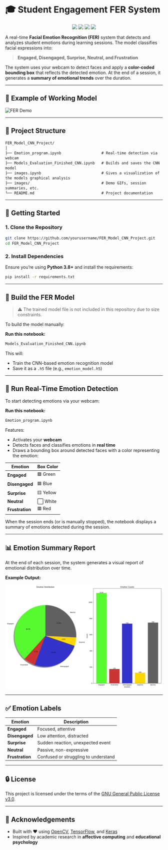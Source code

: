 
# 🎓 Student Engagement FER System

<p align="center">
  <img src="https://img.shields.io/badge/License-GPLv3-blue.svg" />
  <img src="https://img.shields.io/badge/python-3.8+-blue.svg" />
  <img src="https://img.shields.io/badge/platform-Jupyter%20Notebook-%23121011.svg?style=flat&logo=Jupyter" />
  <img src="https://img.shields.io/badge/status-Active-brightgreen" />
</p>

A real-time **Facial Emotion Recognition (FER)** system that detects and analyzes student emotions during learning sessions. The model classifies facial expressions into:

> **Engaged, Disengaged, Surprise, Neutral, and Frustration**

The system uses your webcam to detect faces and apply a **color-coded bounding box** that reflects the detected emotion. At the end of a session, it generates a **summary of emotional trends** over the duration.

---

## 📸 Example of Working Model

![FER Demo](images/test.gif)

---

## 📁 Project Structure

```text
FER_Model_CNN_Project/
│
├── Emotion_program.ipynb                  # Real-time detection via webcam
├── Models_Evaluation_Finished_CNN.ipynb   # Builds and saves the CNN model
├── images.ipynb                           # Gives a visualization of the models graphical analysis
├── images/                                # Demo GIFs, session summaries, etc.
└── README.md                              # Project documentation
```

---

## 🚀 Getting Started

### 1. Clone the Repository

```bash
git clone https://github.com/yourusername/FER_Model_CNN_Project.git
cd FER_Model_CNN_Project
```

### 2. Install Dependencies

Ensure you’re using **Python 3.8+** and install the requirements:

```bash
pip install -r requirements.txt
```

---

## 🧠 Build the FER Model

> ⚠️ The trained model file is not included in this repository due to size constraints.

To build the model manually:

**Run this notebook:**

```bash
Models_Evaluation_Finished_CNN.ipynb
```

This will:
- Train the CNN-based emotion recognition model
- Save it as a `.h5` file (e.g., `emotion_model.h5`)

---

## 🎥 Run Real-Time Emotion Detection

To start detecting emotions via your webcam:

**Run this notebook:**

```bash
Emotion_program.ipynb
```

Features:
- Activates your **webcam**
- Detects faces and classifies emotions in **real time**
- Draws a bounding box around detected faces with a color representing the emotion:

| Emotion       | Box Color |
| ------------- | ---------- |
| **Engaged**   | 🟩 Green   |
| **Disengaged**| 🟦 Blue    |
| **Surprise**  | 🟨 Yellow  |
| **Neutral**   | ⬜ White   |
| **Frustration**| 🟥 Red    |

When the session ends (or is manually stopped), the notebook displays a summary of emotions detected during the session.

---

## 📊 Emotion Summary Report

At the end of each session, the system generates a visual report of emotional distribution over time.

**Example Output:**

![Emotion Summary](images/emotion_session_chart_2025-04-27_14-03-43.png)

---

## ✅ Emotion Labels

| Emotion        | Description                            |
|----------------|----------------------------------------|
| **Engaged**     | Focused, attentive                     |
| **Disengaged**  | Low attention, distracted              |
| **Surprise**    | Sudden reaction, unexpected event      |
| **Neutral**     | Passive, non-expressive                |
| **Frustration** | Confused or struggling to understand   |

---

## 🔒 License

This project is licensed under the terms of the [GNU General Public License v3.0](LICENSE).

---

## 🙌 Acknowledgements

- Built with ❤️ using [OpenCV](https://opencv.org/), [TensorFlow](https://www.tensorflow.org/), and [Keras](https://keras.io/)
- Inspired by academic research in **affective computing** and **educational psychology**
